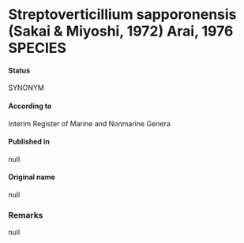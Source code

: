 # Streptoverticillium sapporonensis (Sakai & Miyoshi, 1972) Arai, 1976 SPECIES

#### Status
SYNONYM

#### According to
Interim Register of Marine and Nonmarine Genera

#### Published in
null

#### Original name
null

### Remarks
null